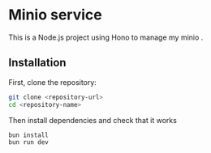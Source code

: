 # Minio service

This is a Node.js project using Hono to manage my minio .

## Installation

First, clone the repository:

```bash
git clone <repository-url>
cd <repository-name>
```

Then install dependencies and check that it works

```bash
bun install
bun run dev
```
